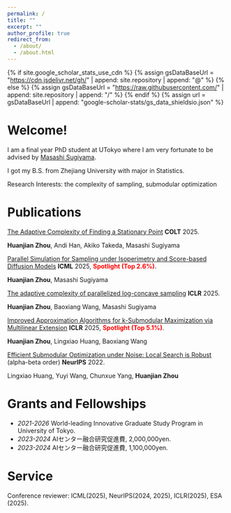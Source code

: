 ```yaml
---
permalink: /
title: ""
excerpt: ""
author_profile: true
redirect_from: 
  - /about/
  - /about.html
---
```


{% if site.google_scholar_stats_use_cdn %}
{% assign gsDataBaseUrl = "https://cdn.jsdelivr.net/gh/" | append: site.repository | append: "@" %}
{% else %}
{% assign gsDataBaseUrl = "https://raw.githubusercontent.com/" | append: site.repository | append: "/" %}
{% endif %}
{% assign url = gsDataBaseUrl | append: "google-scholar-stats/gs_data_shieldsio.json" %}

<span class='anchor' id='about-me'></span>

#  Welcome!

I am a final year PhD student at UTokyo where I am very fortunate to be advised by [Masashi Sugiyama](http://www.ms.k.u-tokyo.ac.jp/sugi/). 

I got my B.S. from Zhejiang University with major in Statistics.

Research Interests: the complexity of sampling, submodular optimization 


#  Publications 

[The Adaptive Complexity of Finding a Stationary Point](https://www.arxiv.org/abs/2505.09045) **COLT** 2025.

**Huanjian Zhou**, Andi Han, Akiko Takeda, Masashi Sugiyama

[Parallel Simulation for Sampling under Isoperimetry and Score-based Diffusion Models](https://arxiv.org/abs/2412.07435) **ICML** 2025, <font color='red'>**Spotlight (Top 2.6%)**</font>.

**Huanjian Zhou**, Masashi Sugiyama

[The adaptive complexity of parallelized log-concave sampling](https://openreview.net/forum?id=EeqlkPpaV8) **ICLR** 2025.

**Huanjian Zhou**, Baoxiang Wang, Masashi Sugiyama

[Improved Approximation Algorithms for k-Submodular Maximization via Multilinear Extension](https://openreview.net/forum?id=EPHsIa0Ytg) **ICLR** 2025,  <font color='red'>**Spotlight (Top 5.1%)**</font>.

**Huanjian Zhou**, Lingxiao Huang, Baoxiang Wang

[Efficient Submodular Optimization under Noise: Local Search is Robust](https://proceedings.neurips.cc/paper_files/paper/2022/hash/a774503daed55eb53c634847ae071ec7-Abstract-Conference.html) (alpha-beta order) **NeurIPS** 2022.

Lingxiao Huang, Yuyi Wang, Chunxue Yang, **Huanjian Zhou**


#  Grants and Fellowships

- *2021-2026* World-leading Innovative Graduate Study Program in University of Tokyo.
- *2023-2024* AIセンター融合研究促進費, 2,000,000yen.
- *2023-2024* AIセンター融合研究促進費, 1,100,000yen.

#  Service
Conference reviewer: ICML(2025), NeurIPS(2024, 2025), ICLR(2025), ESA (2025).



